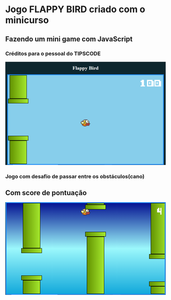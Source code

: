# Jogo FLAPPY BIRD criado  com o minicurso 
## Fazendo um mini game com JavaScript
### Créditos para o pessoal do TIPSCODE

 ![Imagem do jogo Flappy Bird](/imagens/tele-de-jogo.png)

 ### Jogo com desafio de passar entre os obstáculos(cano)


## Com score de pontuação

![Imagem do jogo rodando](/imagens/jogo-rodando.png)